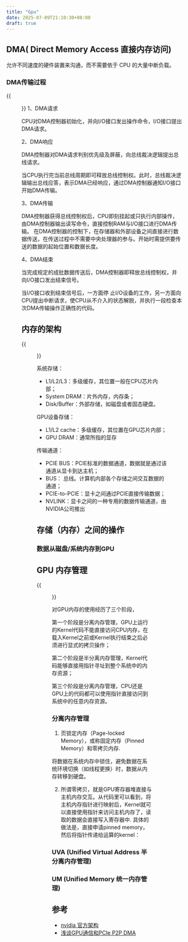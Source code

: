 ```yaml
---
title: "Gpu"
date: 2025-07-09T21:10:30+08:00
draft: true
---
```




## DMA( Direct Memory Access 直接内存访问)


允许不同速度的硬件装置来沟通，而不需要依于 CPU 的大量中断负载。


### DMA传输过程

{{<figure src="./dma-process.png#center" width=800px >}}
1、DMA请求

CPU对DMA控制器初始化，并向I/O接口发出操作命令，I/O接口提出DMA请求。


2、DMA响应

DMA控制器对DMA请求判别优先级及屏蔽，向总线裁决逻辑提出总线请求。

当CPU执行完当前总线周期即可释放总线控制权。此时，总线裁决逻辑输出总线应答，表示DMA已经响应，通过DMA控制器通知I/O接口开始DMA传输。


3、DMA传输

DMA控制器获得总线控制权后，CPU即刻挂起或只执行内部操作，由DMA控制器输出读写命令，直接控制RAM与I/O接口进行DMA传输。
在DMA控制器的控制下，在存储器和外部设备之间直接进行数据传送，在传送过程中不需要中央处理器的参与。开始时需提供要传送的数据的起始位置和数据长度。


4、DMA结束

当完成规定的成批数据传送后，DMA控制器即释放总线控制权，并向I/O接口发出结束信号。

当I/O接口收到结束信号后，一方面停 止I/O设备的工作，另一方面向CPU提出中断请求，使CPU从不介入的状态解脱，并执行一段检查本次DMA传输操作正确性的代码。



## 内存的架构

{{<figure src="./memory_structure.png#center" width=800px >}}


系统存储：

* L1/L2/L3：多级缓存，其位置一般在CPU芯片内部；
* System DRAM：片外内存，内存条；
* Disk/Buffer：外部存储，如磁盘或者固态硬盘。


GPU设备存储：

* L1/L2 cache：多级缓存，其位置在GPU芯片内部；
* GPU DRAM：通常所指的显存


传输通道：

* PCIE BUS：PCIE标准的数据通道，数据就是通过该通道从显卡到达主机；
* BUS： 总线。计算机内部各个存储之间交互数据的通道；
* PCIE-to-PCIE：显卡之间通过PCIE直接传输数据；
* NVLINK：显卡之间的一种专用的数据传输通道，由NVIDIA公司推出


## 存储（内存）之间的操作

### 数据从磁盘/系统内存到GPU



## GPU 内存管理


{{<figure src="./gpu_memory_management.png#center" width=800px >}}

对GPU内存的使用经历了三个阶段，

第一个阶段是分离内存管理，GPU上运行的Kernel代码不能直接访问CPU内存，在载入Kernel之前或Kernel执行结束之后必须进行显式的拷贝操作；

第二个阶段是半分离内存管理，Kernel代码能够直接用指针寻址到整个系统中的内存资源；

第三个阶段是分离内存管理，CPU还是GPU上的代码都可以使用指针直接访问到系统中的任意内存资源。


### 分离内存管理

1. 页锁定内存（Page-locked Memory），或称固定内存（Pinned Memory）和零拷贝内存.


将数据在系统内存中锁住，避免数据在系统环境切换（如线程更换）时，数据从内存转移到硬盘。



2. 所谓零拷贝，就是GPU寄存器堆直接与主机内存交互。从代码里可以看到，将主机内存指针进行映射后，Kernel就可以直接使用指针来访问主机内存了，读取的数据会直接写入寄存器中.
具体的做法是，直接申请pinned memory，然后将指针传递给运算的kernel：




### UVA (Unified Virtual Address 半分离内存管理)



### UM (Unified Memory 统一内存管理)




## 参考
- [nvidia 官方架构](https://www.nvidia.cn/technologies/)
- [浅谈GPU通信和PCIe P2P DMA](https://zhuanlan.zhihu.com/p/430101220)
